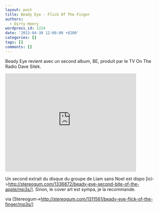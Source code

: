 ```yaml
---
layout: post
title: Beady Eye - Flick Of The Finger
authors:
  - Dirty Henry
wordpress_id: 1224
date: '2013-04-30 12:00:00 +0200'
categories: []
tags: []
comments: []
---
```

Beady Eye revient avec un second album, BE, produit par le TV On The Radio Dave Sitek.

<iframe width="420" height="315" src="http://www.youtube.com/embed/UqJ-JCzH_xQ" frameborder="0" allowfullscreen></iframe>

Un second extrait du disque du groupe de Liam sans Noel est dispo [ici->http://stereogum.com/1336872/beady-eye-second-bite-of-the-apple/mp3s/]. Sinon, le cover art est sympa, je la recommande.

via [Stereogum->http://stereogum.com/1311561/beady-eye-flick-of-the-finger/mp3s/]
